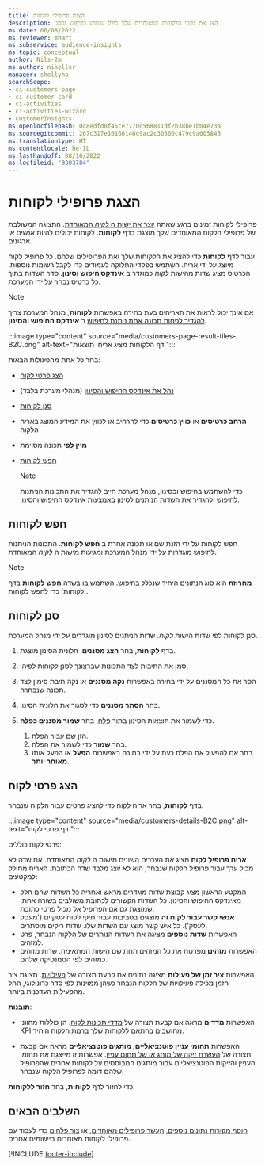 ```yaml
---
title: הצגת פרופילי לקוחות
description: הצג את נתוני הלקוחות המאוחדים שלך כולל שימוש בחיפוש ומסנן
ms.date: 06/08/2022
ms.reviewer: mhart
ms.subservice: audience-insights
ms.topic: conceptual
author: Nils-2m
ms.author: nikeller
manager: shellyha
searchScope:
- ci-customers-page
- ci-customer-card
- ci-activities
- ci-activities-wizard
- customerInsights
ms.openlocfilehash: 0c8edfd8f45ce7770d568811df2b38be1b04e73a
ms.sourcegitcommit: 267c317e10166146c9ac2c30560c479c9a005845
ms.translationtype: HT
ms.contentlocale: he-IL
ms.lasthandoff: 08/16/2022
ms.locfileid: "9303784"
---
```

# <a name="view-customer-profiles"></a>הצגת פרופילי לקוחות

פרופילי לקוחות זמינים ברגע שאתה [יוצר את ישות ה *לקוח* המאוחדת](data-unification.md). התצוגה המשולבת של פרופילי הלקוח המאוחדים שלך מוצגת בדף **לקוחות**. לקוחות יכולים להיות אנשים או ארגונים.

עבור לדף **לקוחות** כדי להציג את הלקוחות שלך ואת הפרופילים שלהם. כל פרופיל לקוח מיוצג על ידי אריח. השתמש בפקדי החלוקה לעמודים כדי לקבל רשומות נוספות. הכרטיס מציג שדות מהישות *לקוח* כמוגדר ב **אינדקס חיפוש וסינון**. סדר השדות בתוך כל כרטיס נבחר על ידי המערכת.

> [!NOTE]
> אם אינך יכול לראות את האריחים בעת בחירה באפשרות **לקוחות**, מנהל המערכת צריך [להגדיר לפחות תכונה אחת ניתנת לחיפוש](search-filter-index.md) ב **אינדקס החיפוש והסינון**.

:::image type="content" source="media/customers-page-result-tiles-B2C.png" alt-text="דף הלקוחות מציג אריחי תוצאות.":::

בחר כל אחת מהפעולות הבאות:
- [הצג פרטי לקוח](#view-customer-details)
- [נהל את אינדקס החיפוש והסינון](search-filter-index.md) (מנהלי מערכת בלבד)
- [סנן לקוחות](#filter-customers)
- **הרחב כרטיסים** או **כווץ כרטיסים** כדי להרחיב או לכווץ את המידע המוצג באריח הלקוח
- **מיין לפי** תכונה מסוימת
- [חפש לקוחות](#search-for-customers)

  > [!NOTE]
  > כדי להשתמש בחיפוש ובסינון, מנהל מערכת חייב להגדיר את התכונות הניתנות לחיפוש ולהגדיר את השדות הניתנים לסינון באמצעות אינדקס החיפוש והסינון.

## <a name="search-for-customers"></a>חפש לקוחות

חפש לקוחות על ידי הזנת שם או תכונה אחרת ב **חפש לקוחות**. התכונות הניתנות לחיפוש מוגדרות על ידי מנהל המערכת ומגיעות מישות ה *לקוח* המאוחדת.

> [!NOTE]
> **מחרוזת** הוא סוג הנתונים היחיד שנכלל בחיפוש. השתמש בו בשדה **חפש לקוחות** בדף 'לקוחות' כדי לחפש לקוחות.

## <a name="filter-customers"></a>סנן לקוחות

סנן לקוחות לפי שדות הישות *לקוח*. שדות הניתנים לסינון מוגדרים על ידי מנהל המערכת.

1. בדף **לקוחות**, בחר **הצג מסננים**. חלונית הסינון מוצגת.

1. סמן את התיבות לצד התכונות שברצונך לסנן לקוחות לפיהן.

1. הסר את כל המסננים על ידי בחירה באפשרות **נקה מסננים** או נקה תיבת סימון לצד תכונה שנבחרה.

1. בחר **הסתר מסננים** כדי לסגור את חלונית הסינון.

1. כדי לשמור את תוצאות הסינון בתור [פלח](segments.md), בחר **שמור מסננים כפלח**.
   1. הזן שם עבור הפלח.
   1. בחר **שמור** כדי לשמור את הפלח.
   1. בחר אם להפעיל את הפלח כעת על ידי בחירה באפשרות **הפעל** או הפעל אותו **מאוחר יותר**.

## <a name="view-customer-details"></a>הצג פרטי לקוח

בדף **לקוחות**, בחר אריח לקוח כדי להציג פרטים עבור הלקוח שנבחר.

:::image type="content" source="media/customers-details-B2C.png" alt-text="דף פרטי לקוח.":::

פרטי לקוח כוללים:

**אריח פרופיל לקוח** מציג את הערכים השונים מישות ה *לקוח* המאוחדת. אם שדה לא מכיל ערך עבור פרופיל הלקוח שנבחר, הוא לא יוצג מלבד שדה הכתובת. האריח מחולק למקטעים:

- המקטע הראשון מציג קבוצת שדות מוגדרים מראש ואחריה כל השדות שהם חלק מאינדקס החיפוש והסינון. כל השדות הקשורים לכתובת משולבים בשורה אחת, שמוצגת גם אם הפרופיל אל מכיל פרטי כתובת.
- **אנשי קשר עבור לקוח זה** מוצגים בסביבות עבור תיקי לקוח עסקיים ('מעסק לעסק'). כל איש קשר מוצג עם השדות שלו. שדות ריקים מוסתרים.
- האפשרות **שדות נוספים** מציגה את השדות הנותרים של הלקוח הנבחר, פרט למזהים.
- האפשרות **מזהים** מפרטת את כל המזהים תחת שם הישות המתאימה. שדות מזוהים כמזהים לפי הסמנטיקה שלהם.

האפשרות **ציר זמן של פעילות** מציגה נתונים אם קבעת תצורה של [פעילויות](activities.md). תצוגת ציר הזמן מכילה פעילויות של הלקוח הנבחר כשהן ממוינות לפי סדר כרונולוגי, החל מהפעילות העדכנית ביותר.

**תובנות**:

- האפשרות **מדדים** מראה אם קבעת תצורה של [מדדי תכונות לקוח](measures.md). הן כוללות מחווני KPI מחושבים בהתאם ללקוחות שלך ברמת הלקוח היחיד.

- האפשרות **תחומי עניין פוטנציאליים, מותגים פוטנציאליים** מראה אם קבעת תצורה של [העשרת זיקה של מותג או של תחום עניין](enrichment-microsoft.md). אפשרות זו מייצגת את תחומי העניין והזיקות הפוטנציאליים עבור מותגים המבוססים על לקוחות אחרים שהפרופיל שלהם דומה לפרופיל הלקוח שנבחר.

כדי לחזור לדף **לקוחות**, בחר **חזור ללקוחות**.

## <a name="next-steps"></a>‏‫השלבים הבאים‬

[הוסף מקורות נתונים נוספים](data-sources.md), [העשר פרופילים מאוחדים](enrichment-hub.md), או [צור פלחים](segments.md) כדי לעבוד עם פרופילי לקוחות מאוחדים ביישומים אחרים.

[!INCLUDE [footer-include](includes/footer-banner.md)]
